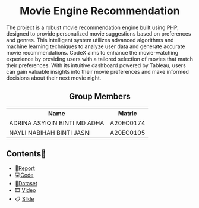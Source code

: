 
<h1 align='center'>Movie Engine Recommendation</h1>
The project is a robust movie recommendation engine built using PHP, designed to provide personalized movie suggestions based on preferences and genres. This intelligent system utilizes advanced algorithms and machine learning techniques to analyze user data and generate accurate movie recommendations. CodeX aims to enhance the movie-watching experience by providing users with a tailored selection of movies that match their preferences. With its intuitive dashboard powered by Tableau, users can gain valuable insights into their movie preferences and make informed decisions about their next movie night.
<br>
<h2 align='center'>Group Members</h2>
<table align='center'>
  <tr>
    <th>Name</th>
    <th>Matric</th>
  </tr>
  <tr>
    <td>ADRINA ASYIQIN BINTI MD ADHA</td>
    <td>A20EC0174</td>
  </tr>
  <tr>
    <td>NAYLI NABIHAH BINTI JASNI</td>
    <td>A20EC0105</td>
  </tr>  
</table>


## Contents📝
- 📑[Report](https://github.com/drshahizan/special-topic-data-engineering/blob/main/project/submission/CodeX/report.md)
- 💻[Code](https://github.com/drshahizan/special-topic-data-engineering/tree/738321155c0827c687aed33d6e1b1d4e1a74d415/project/submission/CodeX/Final_Project)
- 📂[Dataset](https://github.com/drshahizan/special-topic-data-engineering/tree/738321155c0827c687aed33d6e1b1d4e1a74d415/project/submission/CodeX/Dataset)
- :film_strip: [Video](#abc)
- 📋 [Slide](https://github.com/drshahizan/special-topic-data-engineering/blob/b295b16eb93814c6a036f3e00156b4ef92e8d390/project/submission/CodeX/Project%20Presentation.pdf)
